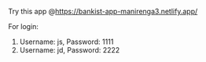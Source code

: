 Try this app @https://bankist-app-manirenga3.netlify.app/

For login:
  1) Username: js, Password: 1111
  2) Username: jd, Password: 2222

